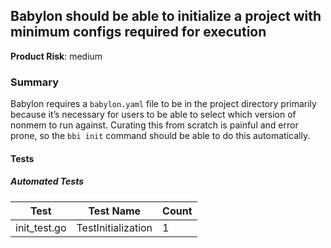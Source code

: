 ## Babylon should be able to initialize a project with minimum configs required for execution
**Product Risk**: medium

### Summary
Babylon requires a `babylon.yaml` file to be in the project directory primarily because it’s necessary for users to be 
able to select which version of nonmem to run against. Curating this from scratch is painful and error prone, so the 
`bbi init` command should be able to do this automatically.


#### Tests

##### Automated Tests

Test | Test Name | Count
-----|-----------|-------
init_test.go| TestInitialization |1 
